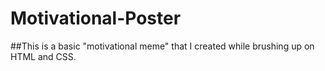# Motivational-Poster
##This is a basic "motivational meme" that I created while brushing up on HTML and CSS.
